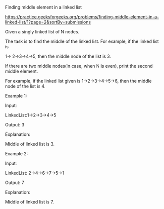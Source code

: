 Finding middle element in a linked list

https://practice.geeksforgeeks.org/problems/finding-middle-element-in-a-linked-list/1?page=2&sortBy=submissions

Given a singly linked list of N nodes.

The task is to find the middle of the linked list. For example, if the linked list is

1-> 2->3->4->5, then the middle node of the list is 3.

If there are two middle nodes(in case, when N is even), print the second middle element.

For example, if the linked list given is 1->2->3->4->5->6, then the middle node of the list is 4.

Example 1:

Input:

LinkedList:1->2->3->4->5

Output: 3 

Explanation: 

Middle of linked list is 3.

Example 2: 

Input:

LinkedList: 2->4->6->7->5->1

Output: 7 

Explanation: 

Middle of linked list is 7.
